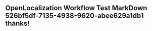 <properties
ms.topic="hero-topic"
ms.test1="hero-topic"
ms.test2="test"/>


## OpenLocalization Workflow Test MarkDown 526bf5df-7135-4938-9620-abee629a1db1 thanks!



<!--HONumber=Jul16_HO3-->


